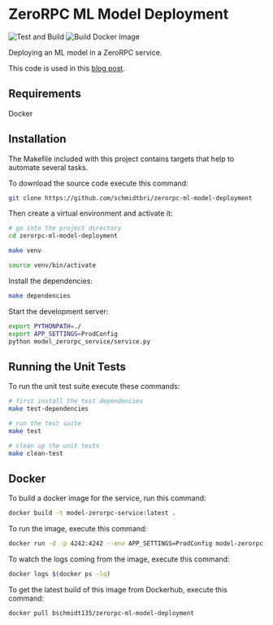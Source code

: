 # ZeroRPC ML Model Deployment

![Test and Build](https://github.com/schmidtbri/zerorpc-ml-model-deployment/workflows/Test%20and%20Build/badge.svg)
![Build Docker Image](https://github.com/schmidtbri/zerorpc-ml-model-deployment/workflows/Build%20Docker%20Image/badge.svg)

Deploying an ML model in a ZeroRPC service.

This code is used in this [blog post]().

## Requirements
Docker

## Installation 
The Makefile included with this project contains targets that help to automate several tasks.

To download the source code execute this command:

```bash
git clone https://github.com/schmidtbri/zerorpc-ml-model-deployment
```

Then create a virtual environment and activate it:

```bash
# go into the project directory
cd zerorpc-ml-model-deployment

make venv

source venv/bin/activate
```

Install the dependencies:

```bash
make dependencies
```

Start the development server:
```bash
export PYTHONPATH=./
export APP_SETTINGS=ProdConfig
python model_zerorpc_service/service.py
```

## Running the Unit Tests
To run the unit test suite execute these commands:
```bash
# first install the test dependencies
make test-dependencies

# run the test suite
make test

# clean up the unit tests
make clean-test
```

## Docker
To build a docker image for the service, run this command:
```bash
docker build -t model-zerorpc-service:latest .
```

To run the image, execute this command:
```bash
docker run -d -p 4242:4242 --env APP_SETTINGS=ProdConfig model-zerorpc-service
```

To watch the logs coming from the image, execute this command:
```bash
docker logs $(docker ps -lq)
```

To get the latest build of this image from Dockerhub, execute this command:

```bash
docker pull bschmidt135/zerorpc-ml-model-deployment
```
